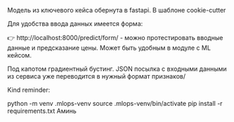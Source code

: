 Модель из ключевого кейса обернута в fastapi. В шаблоне cookie-cutter

Для удобства ввода данных имеется форма:

👉 http://localhost:8000/predict/form/ - можно протестировать вводные данные и предсказание цены. Может быть удобным в модуле с ML кейсом.

Под капотом градиентный бустинг. JSON посылка с входными данными из сервиса уже переводится в нужный формат признаков/

Kind reminder:

python -m venv .mlops-venv
source .mlops-venv/bin/activate
pip install -r requirements.txt
Аминь

